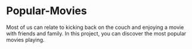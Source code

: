 # Popular-Movies
Most of us can relate to kicking back on the couch and enjoying a movie with friends and family. In this project, you can discover the most popular movies playing.
